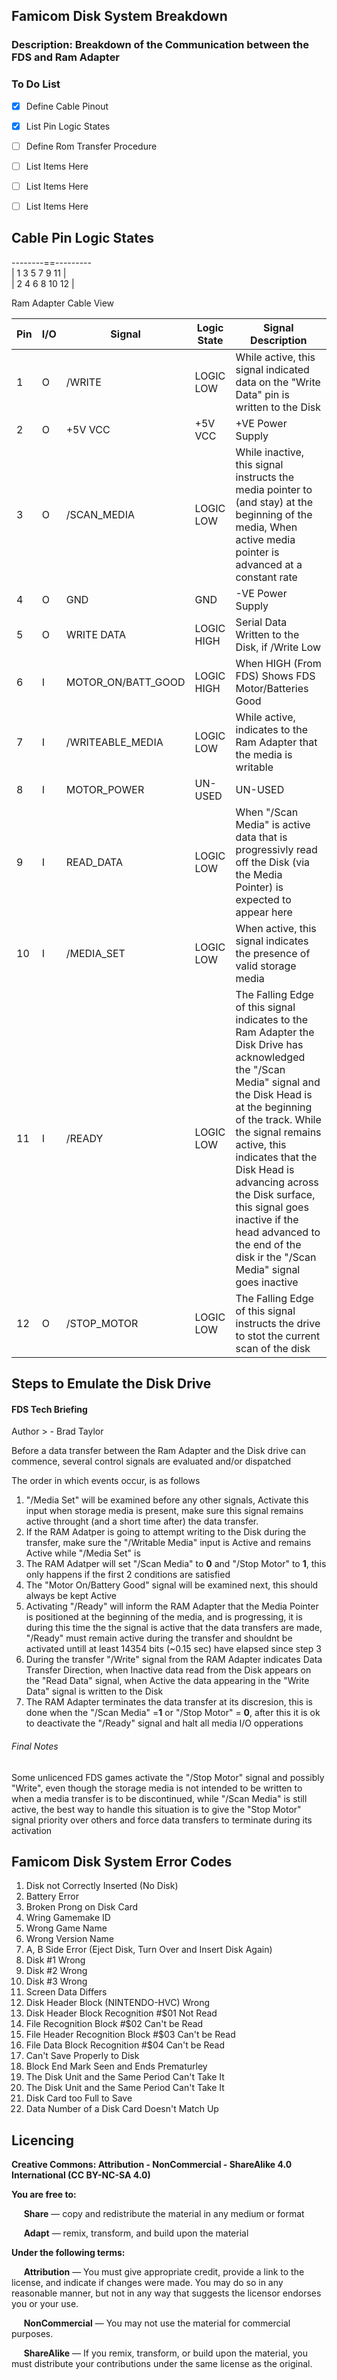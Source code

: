 ## Famicom Disk System Breakdown
### **Description**: Breakdown of the Communication between the FDS and Ram Adapter <img alt="" align="right" src="https://img.shields.io/badge/Status-Research%20Phase-informational?style=flat&logoColor=white&color=73398D" />


### To Do List
- [x] Define Cable Pinout
- [x] List Pin Logic States
- [ ] Define Rom Transfer Procedure

- [ ] List Items Here
- [ ] List Items Here
- [ ] List Items Here

## Cable Pin Logic States
 --------==---------   <br/>
| 1  3  5  7  9  11 |  <br/>
| 2  4  6  8 10  12 | 


 Ram Adapter Cable View
 
 | Pin | I/O |        Signal        | Logic State|                                  Signal Description                                  																	                                      |
 |-----|-----|----------------------|------------|--------------------------------------------------------------------------------------------------------------------------------------------------------------|
 |  1  |  O  | /WRITE               | LOGIC LOW  | While active, this signal indicated data on the "Write Data" pin is written to the Disk				                                  														|
 |  2  |  O  | +5V VCC              | +5V VCC    | +VE Power Supply                                                                   																		                                      |
 |  3  |  O  | /SCAN_MEDIA          | LOGIC LOW  | While inactive, this signal instructs the media pointer to (and stay) at the beginning of the media, When active media pointer is advanced at a constant rate|
 |  4  |  O  | GND                  | GND	     | -VE Power Supply																																		                                                                      		|
 |  5  |  O  | WRITE DATA           | LOGIC HIGH | Serial Data Written to the Disk, if /Write Low																												                                                        |
 |  6  |  I  | MOTOR_ON/BATT_GOOD   | LOGIC HIGH | When HIGH (From FDS) Shows FDS Motor/Batteries Good																										                                                    	|
 |  7  |  I  | /WRITEABLE_MEDIA     | LOGIC LOW  | While active, indicates to the Ram Adapter that the media is writable																					                                            	|
 |  8  |  I  | MOTOR_POWER          | UN-USED    | UN-USED																																					                                                                          	|
 |  9  |  I  | READ_DATA            | LOGIC LOW  | When "/Scan Media" is active data that is progressivly read off the Disk (via the Media Pointer) is expected to appear here					                				|
 | 10  |  I  | /MEDIA_SET           | LOGIC LOW  | When active, this signal indicates the presence of valid storage media																						                                            |
 | 11  |  I  | /READY               | LOGIC LOW  | The Falling Edge of this signal indicates to the Ram Adapter the Disk Drive has acknowledged the "/Scan Media" signal and the Disk Head is at the beginning of the track. While the signal remains active, this indicates that the Disk Head is advancing across the Disk surface, this signal goes inactive if the head advanced to the end of the disk ir the "/Scan Media" signal goes inactive| 
 | 12  |  O  | /STOP_MOTOR          | LOGIC LOW  | The Falling Edge of this signal instructs the drive to stot the current scan of the disk																		                                  |


## Steps to Emulate the Disk Drive
#### FDS Tech Briefing 
Author > - Brad Taylor

Before a data transfer between the Ram Adapter and the Disk drive can commence, several control signals are evaluated and/or dispatched

The order in which events occur, is as follows

1. "/Media Set" will be examined before any other signals, Activate this input when storage media is present, make sure this signal remains active throught (and a short time after) the data transfer. 
2. If the RAM Adatper is going to attempt writing to the Disk during the transfer, make sure the "/Writable Media" input is Active and remains Active while "/Media Set" is
3. The RAM Adatper will set "/Scan Media" to **0** and "/Stop Motor" to **1**, this only happens if the first 2 conditions are satisfied
4. The "Motor On/Battery Good" signal will be examined next, this should always be kept Active
5. Activating "/Ready" will inform the RAM Adapter that the Media Pointer is positioned at the beginning of the media, and is progressing, it is during this time the the signal is active that the data transfers are made, "/Ready" must remain active during the transfer and shouldnt be activated untill at least 14354 bits (~0.15 sec) have elapsed since step 3
6. During the transfer "/Write" signal from the RAM Adapter indicates Data Transfer Direction, when Inactive data read from the Disk appears on the "Read Data" signal, when Active the data appearing in the "Write Data" signal is written to the Disk
7. The RAM Adapter terminates the data transfer at its discresion, this is done when the "/Scan Media" =**1** or "/Stop Motor" = **0**, after this it is ok to deactivate the "/Ready" signal and halt all media I/O opperations

###### Final Notes
Some unlicenced FDS games activate the "/Stop Motor" signal and possibly "Write", even though the storage media is not intended to be written to when a media transfer is to be discontinued, while "/Scan Media" is still active, the best way to handle this situation is to give the "Stop Motor" signal priority over others and force data transfers to terminate during its activation

## Famicom Disk System Error Codes
01. Disk not Correctly Inserted (No Disk)
02. Battery Error
03. Broken Prong on Disk Card
04. Wring Gamemake ID
05. Wrong Game Name
06. Wrong Version Name
07. A, B Side Error (Eject Disk, Turn Over and Insert Disk Again)
08. Disk #1 Wrong
09. Disk #2 Wrong
10. Disk #3 Wrong
20. Screen Data Differs
21. Disk Header Block (NINTENDO-HVC) Wrong
22. Disk Header Block Recognition #$01 Not Read
23. File Recognition Block #$02 Can't be Read
24. File Header Recognition Block #$03 Can't be Read
25. File Data Block Recognition #$04 Can't be Read
26. Can't Save Properly to Disk
27. Block End Mark Seen and Ends Prematurley
28. The Disk Unit and the Same Period Can't Take It
29. The Disk Unit and the Same Period Can't Take It
30. Disk Card too Full to Save
31. Data Number of a Disk Card Doesn't Match Up


<!-- Licencing Always at the Bottom -->
## Licencing <img alt="" align="right" src="https://img.shields.io/badge/Licence-CC--BY--NC--SA--4.0-informational?style=flat&logo=Creative%20Commons&logoColor=white&color=EF9421" />

**Creative Commons: Attribution - NonCommercial - ShareAlike 4.0 International (CC BY-NC-SA 4.0)**


**You are free to:**

&nbsp;&nbsp;&nbsp;&nbsp; **Share** — copy and redistribute the material in any medium or format

&nbsp;&nbsp;&nbsp;&nbsp; **Adapt** — remix, transform, and build upon the material 


**Under the following terms:**

&nbsp;&nbsp;&nbsp;&nbsp; **Attribution** — You must give appropriate credit, provide a link to the license, and indicate if changes were made. You may do so in any reasonable manner, but not in any way that suggests the licensor endorses you or your use.

&nbsp;&nbsp;&nbsp;&nbsp; **NonCommercial** — You may not use the material for commercial purposes.

&nbsp;&nbsp;&nbsp;&nbsp; **ShareAlike** — If you remix, transform, or build upon the material, you must distribute your contributions under the same license as the original.
